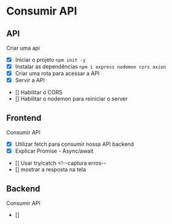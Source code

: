#   Consumir API


##  API

Criar uma api
-  [x]  Iniciar o projeto `npm init -y`
-  [x]  Instalar as dependências `npm i express nodemon cors axion`
-  [x]  Criar uma rota para acessar a API <!-- arquivo (server.js) -->
-  [x]  Servir a API   <!-- com a função (app.get no arquivo (server.js)) -->
-  []  Habilitar o CORS
-  []  Habilitar o nodemon para reiniciar o server


##  Frontend
Consumir API

-  [x]  Utilizar fetch para consumir nossa API backend
-  [x]  Explicar Promise - Async/await <!-- promete resposta -->
-  []  Usar try/catch <!--captura erros--
-  []  mostrar a resposta na tela


##  Backend
Consumir API

-  []  
